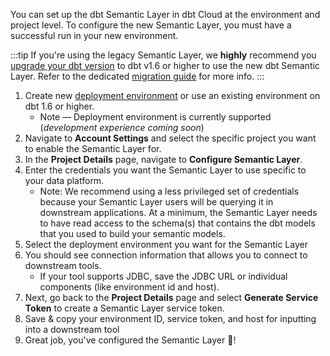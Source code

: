 You can set up the dbt Semantic Layer in dbt Cloud at the environment and project level. To configure the new Semantic Layer, you must have a successful run in your new environment.

:::tip
If you're using the legacy Semantic Layer, we **highly** recommend you [upgrade your dbt version](/docs/dbt-versions/upgrade-core-in-cloud) to dbt v1.6 or higher to use the new dbt Semantic Layer. Refer to the dedicated [migration guide](/guides/migration/sl-migration) for more info.
:::

1. Create new [deployment environment](/docs/deploy/deploy-environments#create-a-deployment-environment) or use an existing environment on dbt 1.6 or higher.
    * Note &mdash; Deployment environment is currently supported (_development experience coming soon_)
2. Navigate to **Account Settings** and select the specific project you want to enable the Semantic Layer for.
3. In the **Project Details** page, navigate to **Configure Semantic Layer**.
4. Enter the credentials you want the Semantic Layer to use specific to your data platform. 
    * Note: We recommend using a less privileged set of credentials because your Semantic Layer users will be querying it in downstream applications. At a minimum, the Semantic Layer needs to have read access to the schema(s) that contains the dbt models that you used to build your semantic models.
5. Select the deployment environment you want for the Semantic Layer
6. You should see connection information that allows you to connect to downstream tools. 
    * If your tool supports JDBC, save the JDBC URL or individual components (like environment id and host). <!--If it uses the Semantic Layer GraphQL API, save the GraphQL API host information instead.-->
7. Next, go back to the **Project Details** page and select **Generate Service Token** to create a Semantic Layer service token. 
8. Save & copy your environment ID, service token, and host for inputting into a downstream tool
9. Great job, you've configured the Semantic Layer 🎉! 





